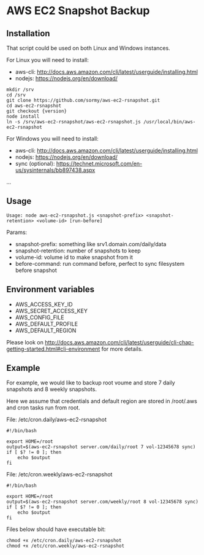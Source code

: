 AWS EC2 Snapshot Backup
=======================

Installation
------------

That script could be used on both Linux and Windows instances.

For Linux you will need to install:

  - aws-cli: http://docs.aws.amazon.com/cli/latest/userguide/installing.html
  - nodejs: https://nodejs.org/en/download/

```
mkdir /srv
cd /srv
git clone https://github.com/sormy/aws-ec2-rsnapshot.git
cd aws-ec2-rsnapshot
git checkout {version}
node install
ln -s /srv/aws-ec2-rsnapshot/aws-ec2-rsnapshot.js /usr/local/bin/aws-ec2-rsnapshot
```

For Windows you will need to install:

  - aws-cli: http://docs.aws.amazon.com/cli/latest/userguide/installing.html
  - nodejs: https://nodejs.org/en/download/
  - sync (optional): https://technet.microsoft.com/en-us/sysinternals/bb897438.aspx

...

Usage
-----

```
Usage: node aws-ec2-rsnapshot.js <snapshot-prefix> <snapshot-retention> <volume-id> [run-before]
```

Params:

  - snapshot-prefix:    something like srv1.domain.com/daily/data
  - snapshot-retention: number of snapshots to keep
  - volume-id:          volume id to make snapshot from it
  - before-command:     run command before, perfect to sync filesystem before snapshot

Environment variables
---------------------

  - AWS_ACCESS_KEY_ID
  - AWS_SECRET_ACCESS_KEY
  - AWS_CONFIG_FILE
  - AWS_DEFAULT_PROFILE
  - AWS_DEFAULT_REGION

Please look on http://docs.aws.amazon.com/cli/latest/userguide/cli-chap-getting-started.html#cli-environment for more details.

Example
-------

For example, we would like to backup root voume and store 7 daily snapshots and 8 weekly snapshots.

Here we assume that credentials and default region are stored in /root/.aws and cron tasks run from root.

File: /etc/cron.daily/aws-ec2-rsnapshot
```
#!/bin/bash

export HOME=/root
output=$(aws-ec2-rsnapshot server.com/daily/root 7 vol-12345678 sync)
if [ $? != 0 ]; then
    echo $output
fi
```

File: /etc/cron.weekly/aws-ec2-rsnapshot
```
#!/bin/bash

export HOME=/root
output=$(aws-ec2-rsnapshot server.com/weekly/root 8 vol-12345678 sync)
if [ $? != 0 ]; then
    echo $output
fi
```

Files below should have executable bit:
```
chmod +x /etc/cron.daily/aws-ec2-rsnapshot
chmod +x /etc/cron.weekly/aws-ec2-rsnapshot
```
